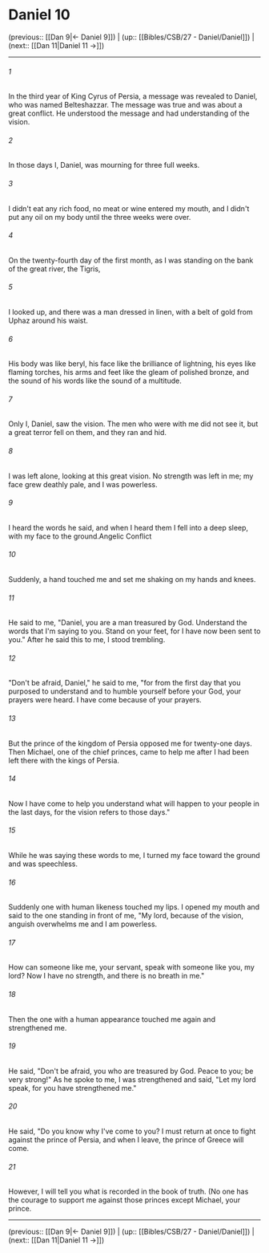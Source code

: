 # Daniel 10

(previous:: [[Dan 9|← Daniel 9]]) | (up:: [[Bibles/CSB/27 - Daniel/Daniel]]) | (next:: [[Dan 11|Daniel 11 →]])

***


###### 1 
In the third year of King Cyrus of Persia, a message was revealed to Daniel, who was named Belteshazzar. The message was true and was about a great conflict. He understood the message and had understanding of the vision. 

###### 2 
In those days I, Daniel, was mourning for three full weeks. 

###### 3 
I didn't eat any rich food, no meat or wine entered my mouth, and I didn't put any oil on my body until the three weeks were over. 

###### 4 
On the twenty-fourth day of the first month, as I was standing on the bank of the great river, the Tigris, 

###### 5 
I looked up, and there was a man dressed in linen, with a belt of gold from Uphaz around his waist. 

###### 6 
His body was like beryl, his face like the brilliance of lightning, his eyes like flaming torches, his arms and feet like the gleam of polished bronze, and the sound of his words like the sound of a multitude. 

###### 7 
Only I, Daniel, saw the vision. The men who were with me did not see it, but a great terror fell on them, and they ran and hid. 

###### 8 
I was left alone, looking at this great vision. No strength was left in me; my face grew deathly pale, and I was powerless. 

###### 9 
I heard the words he said, and when I heard them I fell into a deep sleep, with my face to the ground.Angelic Conflict 

###### 10 
Suddenly, a hand touched me and set me shaking on my hands and knees. 

###### 11 
He said to me, "Daniel, you are a man treasured by God. Understand the words that I'm saying to you. Stand on your feet, for I have now been sent to you." After he said this to me, I stood trembling. 

###### 12 
"Don't be afraid, Daniel," he said to me, "for from the first day that you purposed to understand and to humble yourself before your God, your prayers were heard. I have come because of your prayers. 

###### 13 
But the prince of the kingdom of Persia opposed me for twenty-one days. Then Michael, one of the chief princes, came to help me after I had been left there with the kings of Persia. 

###### 14 
Now I have come to help you understand what will happen to your people in the last days, for the vision refers to those days." 

###### 15 
While he was saying these words to me, I turned my face toward the ground and was speechless. 

###### 16 
Suddenly one with human likeness touched my lips. I opened my mouth and said to the one standing in front of me, "My lord, because of the vision, anguish overwhelms me and I am powerless. 

###### 17 
How can someone like me, your servant, speak with someone like you, my lord? Now I have no strength, and there is no breath in me." 

###### 18 
Then the one with a human appearance touched me again and strengthened me. 

###### 19 
He said, "Don't be afraid, you who are treasured by God. Peace to you; be very strong!" As he spoke to me, I was strengthened and said, "Let my lord speak, for you have strengthened me." 

###### 20 
He said, "Do you know why I've come to you? I must return at once to fight against the prince of Persia, and when I leave, the prince of Greece will come. 

###### 21 
However, I will tell you what is recorded in the book of truth. (No one has the courage to support me against those princes except Michael, your prince.

***

(previous:: [[Dan 9|← Daniel 9]]) | (up:: [[Bibles/CSB/27 - Daniel/Daniel]]) | (next:: [[Dan 11|Daniel 11 →]])
